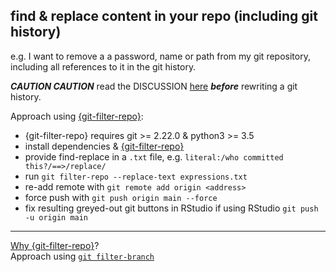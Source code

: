 ## find & replace content in your repo (including git history)

e.g. I want to remove a a password, name or path from my git repository, including all references to it in the git history.

_**CAUTION CAUTION**_ read the DISCUSSION [here](https://htmlpreview.github.io/?https://github.com/newren/git-filter-repo/blob/docs/html/git-filter-repo.html) _**before**_ rewriting a git history. 

Approach using [{git-filter-repo}](https://github.com/newren/git-filter-repo):  
* {git-filter-repo} requires git >= 2.22.0 & python3 >= 3.5  
* install dependencies & [{git-filter-repo}](https://github.com/newren/git-filter-repo/blob/main/INSTALL.md)  
* provide find-replace in a `.txt` file, e.g. `literal:/who committed this?/==>/replace/`  
* run `git filter-repo --replace-text expressions.txt`  
* re-add remote with `git remote add origin <address>`  
* force push with `git push origin main --force`  
* fix resulting greyed-out git buttons in RStudio if using RStudio `git push -u origin main`  

---
[Why {git-filter-repo}](https://github.com/newren/git-filter-repo/blob/main/README.md#why-filter-repo-instead-of-other-alternatives)?  
Approach using [`git filter-branch`](https://stackoverflow.com/questions/7194939/git-change-one-line-in-file-for-the-complete-history/7198036#7198036)  


 